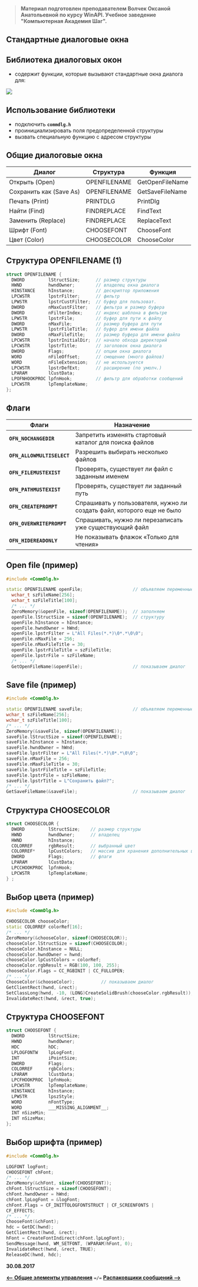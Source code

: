 > **Материал подготовлен преподавателем Волчек Оксаной Анатольевной по курсу WinAPI. Учебное заведение "Компьютерная Академия Шаг".**

Стандартные диалоговые окна
---

Библиотека диалоговых окон
---

* содержит функции, которые вызывают стандартные окна диалога для:

![](https://pp.userapi.com/c639425/v639425675/3b36f/ZJOeq5MrOvU.jpg)

Использование библиотеки
---

* подключить **`commdlg.h`**
* проинициализировать поля предопределенной структуры
* вызвать специальную функцию c адресом структуры

Общие диалоговые окна
---

Диалог                    |Структура        |Функция
--------------------------|-----------------|---------------
Открыть (Open)            | OPENFILENAME    |  GetOpenFileName
Сохранить как (Save As)   | OPENFILENAME    |  GetSaveFileName
Печать (Print)            | PRINTDLG        |  PrintDlg
Найти (Find)              | FINDREPLACE     |  FindText
Заменить (Replace)        | FINDREPLACE     |  ReplaceText
Шрифт (Font)              | CHOOSEFONT      |  ChooseFont
Цвет (Color)              | CHOOSECOLOR     |  ChooseColor

Структура OPENFILENAME (1)
---

```cpp
struct OPENFILENAME {
  DWORD         lStructSize;      // размер структуры
  HWND          hwndOwner;        // владелец окна диалога
  HINSTANCE     hInstance;        // дескриптор приложения
  LPCWSTR       lpstrFilter;      // фильтр
  LPWSTR        lpstrCustFilter;  // буфер для пользоват.
  DWORD         nMaxCustFilter;   // фильтра и размер буфера
  DWORD         nFilterIndex;     // индекс шаблона в фильтре
  LPWSTR        lpstrFile;        // буфер для пути к файлу
  DWORD         nMaxFile;         // размер буфера для пути
  LPWSTR        lpstrFileTitle;   // буфер для имени файла
  DWORD         nMaxFileTitle;    // размер буфера для имени файла
  LPCWSTR       lpstrInitialDir;  // начало обхода директорий
  LPCWSTR       lpstrTitle;       // заголовок окна диалога
  DWORD         Flags;            // опции окна диалога
  WORD          nFileOffset;      // смещение (много файлов)
  WORD          nFileExtension;   // не используется
  LPCWSTR       lpstrDefExt;      // расширение (по умолч.)
  LPARAM        lCustData;
  LPOFNHOOKPROC lpfnHook;         // фильтр для обработки сообщений
  LPCWSTR       lpTemplateName;
};
```

Флаги
---

Флаги                         |Назначение
------------------------------|--------------
**`OFN_NOCHANGEDIR`**         | Запретить изменять стартовый каталог для поиска файлов
**`OFN_ALLOWMULTISELECT`**    | Разрешить выбирать несколько файлов
**`OFN_FILEMUSTEXIST`**       | Проверять, существует ли файл с заданным именем
**`OFN_PATHMUSTEXIST`**       | Проверять, существует ли заданный путь
**`OFN_CREATEPROMPT`**        | Спрашивать у пользователя, нужно ли создать файл, которого еще не было
**`OFN_OVERWRITEPROMPT`**     | Спрашивать, нужно ли перезаписать уже существующий файл
**`OFN_HIDEREADONLY`**        | Не показывать флажок «Только для чтения»

Open file (пример)
---

```cpp
#include <CommDlg.h>

static OPENFILENAME openFile;                   // объявляем переменные
  wchar_t szFileName[256];
  wchar_t szFileTitle[100];
  /* ... */
  ZeroMemory(&openFile, sizeof(OPENFILENAME));  // заполняем 
  openFile.lStructSize = sizeof(OPENFILENAME);  // структуру 
  openFile.hInstance = hInstance;
  openFile.hwndOwner = hWnd;
  openFile.lpstrFilter = L"All Files(*.*)\0*.*\0\0";
  openFile.nMaxFile = 256;
  openFile.nMaxFileTitle = 30;
  openFile.lpstrFileTitle = szFileTitle;
  openFile.lpstrFile = szFileName;
  /* ... */
  GetOpenFileName(&openFile);                   // показываем диалог
```

Save file (пример)
---

```cpp
#include <CommDlg.h>

static OPENFILENAME saveFile;                   // объявляем переменные
wchar_t szFileName[256];
wchar_t szFileTitle[100];
/* ... */
ZeroMemory(&saveFile, sizeof(OPENFILENAME));
saveFile.lStructSize = sizeof(OPENFILENAME);
saveFile.hInstance = hInstance;
saveFile.hwndOwner = hWnd;
saveFile.lpstrFilter = L"All Files(*.*)\0*.*\0\0";
saveFile.nMaxFile = 256;
saveFile.nMaxFileTitle = 30;
saveFile.lpstrFileTitle = szFileTitle;
saveFile.lpstrFile = szFileName;
saveFile.lpstrTitle = L"Сохранить файл?";
/* ... */
GetSaveFileName(&saveFile);                     // показываем диалог
```

Структура CHOOSECOLOR
---

```cpp
struct CHOOSECOLOR {
  DWORD         lStructSize;    // размер структуры
  HWND          hwndOwner;      // владелец
  HWND          hInstance;
  COLORREF      rgbResult;      // выбранный цвет
  COLORREF*     lpCustColors;   // массив для хранения дополнительных цветов
  DWORD         Flags;          // флаги
  LPARAM        lCustData;
  LPCCHOOKPROC  lpfnHook;
  LPCWSTR       lpTemplateName;
} ;
```

Выбор цвета (пример)
---

```cpp
#include <CommDlg.h>

CHOOSECOLOR chooseColor;
static COLORREF colorRef[16];
/* ... */
ZeroMemory(&chooseColor, sizeof(CHOOSECOLOR));
chooseColor.lStructSize = sizeof(CHOOSECOLOR);
chooseColor.hInstance = NULL;
сhooseColor.hwndOwner = hwnd;
chooseColor.lpCustColors = colorRef;
chooseColor.rgbResult = RGB(100, 100, 255);
chooseColor.Flags = CC_RGBINIT | CC_FULLOPEN;
/* ... */
ChooseColor(&chooseColor);          // показываем диалог
GetClientRect(hwnd, &rect);
SetClassLong(hwnd, -10, (LONG)CreateSolidBrush(chooseColor.rgbResult));
InvalidateRect(hwnd, &rect, true);
```

Структура CHOOSEFONT
---

```cpp
struct CHOOSEFONT {
  DWORD         lStructSize;
  HWND          hwndOwner;
  HDC           hDC;     
  LPLOGFONTW    lpLogFont; 
  INT           iPointSize;
  DWORD         Flags;              
  COLORREF      rgbColors;      
  LPARAM        lCustData;      
  LPCFHOOKPROC  lpfnHook;
  LPCWSTR       lpTemplateName;
  HINSTANCE     hInstance; 
  LPWSTR        lpszStyle; 
  WORD          nFontType;
  WORD          ___MISSING_ALIGNMENT__;
  INT nSizeMin;
  INT nSizeMax;
};
```

Выбор шрифта (пример)
---

```cpp
#include <CommDlg.h>

LOGFONT logFont;
CHOOSEFONT chFont;
/* ... */
ZeroMemory(&chFont, sizeof(CHOOSEFONT));
chFont.lStructSize = sizeof(CHOOSEFONT);
chFont.hwndOwner = hWnd;
chFont.lpLogFont = &logFont;
chFont.Flags = CF_INITTOLOGFONTSTRUCT | CF_SCREENFONTS |  
CF_EFFECTS;
/* ... */
ChooseFont(&chFont);
hdc = GetDC(hwnd);
GetClientRect(hwnd, &rect);
hFont = CreateFontIndirect(chFont.lpLogFont);
SendMessage(hwnd, WM_SETFONT, (WPARAM)hFont, 0);  
InvalidateRect(hwnd, &rect, TRUE); 
ReleaseDC(hwnd, hdc);
```

**30.08.2017**

[**<-- Общие элементы управления**](https://github.com/SuvStreet/IT_Step_WinAPI/tree/master/ClassWork/Lesson7#Общие-элементы-управления) `=/=` [**Распаковщики сообщений -->**](https://github.com/SuvStreet/IT_Step_WinAPI/blob/master/ClassWork/Lesson_10/README.md#Распаковщики-сообщений)
